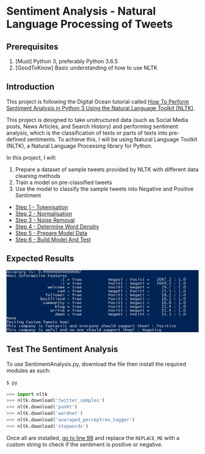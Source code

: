 # Sentiment Analysis - Natural Language Processing of Tweets
## Prerequisites
1. [Must] Python 3, preferably Python 3.6.5
2. [GoodToKnow] Basic understanding of how to use NLTK
## Introduction

This project is following the Digital Ocean tutorial called [How To Perform Sentiment Analysis in Python 3 Using the Natural Language Toolkit (NLTK)](https://www.digitalocean.com/community/tutorials/how-to-perform-sentiment-analysis-in-python-3-using-the-natural-language-toolkit-nltk).

This project is designed to take unstructured data (such as Social Media posts, News Articles, and Search History) and performing sentiment analysis, which is the classification of texts or parts of texts into pre-defined sentiments.
To achieve this, I will be using Natural Language Toolkit (NLTK), a Natural Language Processing library for Python.

In this project, I will:
1. Prepare a dataset of sample tweets provided by NLTK with different data cleaning methods
2. Train a model on pre-classified tweets
3. Use the model to classify the sample tweets into Negative and Positive Sentiment

- [Step 1 - Tokenisation](https://github.com/SamuelBridges/SentimentAnalysisTutorial/blob/master/Steps/%5B1%5Dnlp_tokenise.py)
- [Step 2 - Normalisation](https://github.com/SamuelBridges/SentimentAnalysisTutorial/blob/master/Steps/%5B2%5Dnlp_normalise.py)
- [Step 3 - Noise Removal](https://github.com/SamuelBridges/SentimentAnalysisTutorial/blob/master/Steps/%5B3%5Dnlp_remove_noise.py)
- [Step 4 - Determine Word Density](https://github.com/SamuelBridges/SentimentAnalysisTutorial/blob/master/Steps/%5B4%5Dnlp_determine_word_density.py)
- [Step 5 - Prepare Model Data](https://github.com/SamuelBridges/SentimentAnalysisTutorial/blob/master/Steps/%5B5%5Dnlp_prepare_model_data.py)
- [Step 6 - Build Model And Test](https://github.com/SamuelBridges/SentimentAnalysisTutorial/blob/master/Steps/%5B6%5Dnlp_build_and_test.py)

## Expected Results
![Results](https://raw.githubusercontent.com/SamuelBridges/SentimentAnalysisTutorial/master/test_image.JPG)


## Test The Sentiment Analysis

To use SentimentAnalysis.py, download the file then install the required modules as such:

`$ py`

```python
>>> import nltk
>>> nltk.download('twitter_samples')
>>> nltk.download('punkt')
>>> nltk.download('wordnet')
>>> nltk.download('averaged_perceptron_tagger')
>>> nltk.download('stopwords')
```

Once all are installed, [go to line 98](https://github.com/SamuelBridges/SentimentAnalysisTutorial/blob/ef20c1fdcf6d6d7b1b780e5764ff722177b20c20/SentimentAnalysis.py#L98) and replace the `REPLACE_ME` with a custom string to check if the sentiment is positive or negative.

